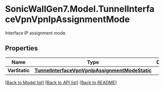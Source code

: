 # SonicWallGen7.Model.TunnelInterfaceVpnVpnIpAssignmentMode
Interface IP assignment mode.

## Properties

Name | Type | Description | Notes
------------ | ------------- | ------------- | -------------
**VarStatic** | [**TunnelInterfaceVpnVpnIpAssignmentModeStatic**](TunnelInterfaceVpnVpnIpAssignmentModeStatic.md) |  | [optional] 

[[Back to Model list]](../README.md#documentation-for-models) [[Back to API list]](../README.md#documentation-for-api-endpoints) [[Back to README]](../README.md)

